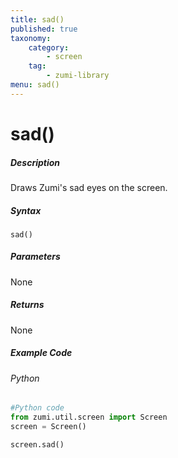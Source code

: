```yaml
---
title: sad()
published: true
taxonomy:
    category:
        - screen
    tag:
        - zumi-library
menu: sad()
---
```


# sad()

##### Description
Draws Zumi's sad eyes on the screen.

##### Syntax
```sad()```<br />

##### Parameters
None

##### Returns
None

##### Example Code
###### Python
```python
#Python code
from zumi.util.screen import Screen 
screen = Screen()

screen.sad()
```